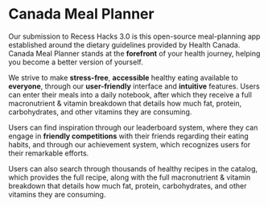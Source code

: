 # Canada Meal Planner
Our submission to Recess Hacks 3.0 is this open-source meal-planning app established around the dietary guidelines provided by Health Canada. Canada Meal Planner stands at the **forefront** of your health journey, helping you become a better version of yourself. 

We strive to make **stress-free**, **accessible** healthy eating available to **everyone**, through our **user-friendly** interface and **intuitive** features. Users can enter their meals into a daily notebook, after which they receive a full macronutrient & vitamin breakdown that details how much fat, protein, carbohydrates, and other vitamins they are consuming. 

Users can find inspiration through our leaderboard system, where they can engage in **friendly competitions** with their friends regarding their eating habits, and through our achievement system, which recognizes users for their remarkable efforts.

Users can also search through thousands of healthy recipes in the catalog, which provides the full recipe, along with the full macronutrient & vitamin breakdown that details how much fat, protein, carbohydrates, and other vitamins they are consuming. 
